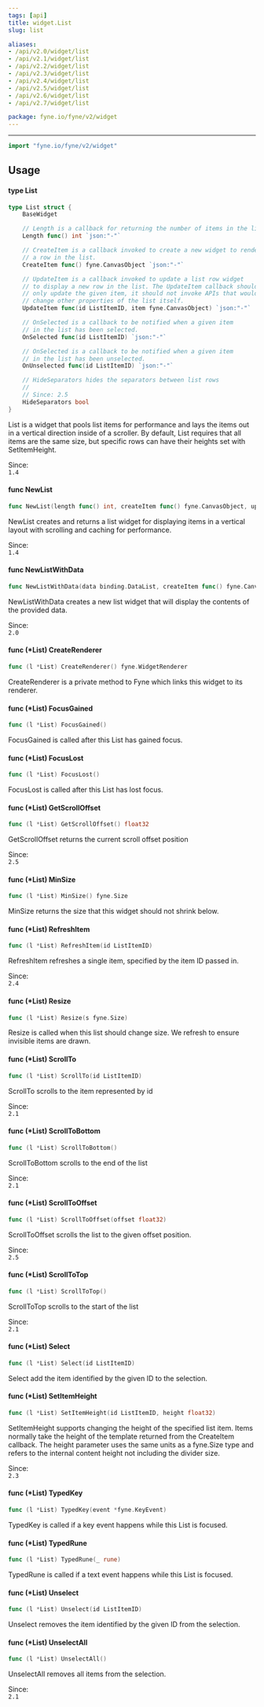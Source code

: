 ```yaml
---
tags: [api]
title: widget.List
slug: list

aliases:
- /api/v2.0/widget/list
- /api/v2.1/widget/list
- /api/v2.2/widget/list
- /api/v2.3/widget/list
- /api/v2.4/widget/list
- /api/v2.5/widget/list
- /api/v2.6/widget/list
- /api/v2.7/widget/list

package: fyne.io/fyne/v2/widget
---
```



---
```go
import "fyne.io/fyne/v2/widget"
```

## Usage

#### type List

```go
type List struct {
	BaseWidget

	// Length is a callback for returning the number of items in the list.
	Length func() int `json:"-"`

	// CreateItem is a callback invoked to create a new widget to render
	// a row in the list.
	CreateItem func() fyne.CanvasObject `json:"-"`

	// UpdateItem is a callback invoked to update a list row widget
	// to display a new row in the list. The UpdateItem callback should
	// only update the given item, it should not invoke APIs that would
	// change other properties of the list itself.
	UpdateItem func(id ListItemID, item fyne.CanvasObject) `json:"-"`

	// OnSelected is a callback to be notified when a given item
	// in the list has been selected.
	OnSelected func(id ListItemID) `json:"-"`

	// OnSelected is a callback to be notified when a given item
	// in the list has been unselected.
	OnUnselected func(id ListItemID) `json:"-"`

	// HideSeparators hides the separators between list rows
	//
	// Since: 2.5
	HideSeparators bool
}
```

List is a widget that pools list items for performance and lays the items out in a vertical direction inside of a scroller. By default, List requires that all items are the same size, but specific rows can have their heights set with SetItemHeight.


<div class="since">Since: <code>
1.4</code></div>

#### func  NewList

```go
func NewList(length func() int, createItem func() fyne.CanvasObject, updateItem func(ListItemID, fyne.CanvasObject)) *List
```
NewList creates and returns a list widget for displaying items in a vertical layout with scrolling and caching for performance.


<div class="since">Since: <code>
1.4</code></div>

#### func  NewListWithData

```go
func NewListWithData(data binding.DataList, createItem func() fyne.CanvasObject, updateItem func(binding.DataItem, fyne.CanvasObject)) *List
```
NewListWithData creates a new list widget that will display the contents of the provided data.


<div class="since">Since: <code>
2.0</code></div>

#### func (*List) CreateRenderer

```go
func (l *List) CreateRenderer() fyne.WidgetRenderer
```
CreateRenderer is a private method to Fyne which links this widget to its renderer.

#### func (*List) FocusGained

```go
func (l *List) FocusGained()
```
FocusGained is called after this List has gained focus.

#### func (*List) FocusLost

```go
func (l *List) FocusLost()
```
FocusLost is called after this List has lost focus.

#### func (*List) GetScrollOffset

```go
func (l *List) GetScrollOffset() float32
```
GetScrollOffset returns the current scroll offset position


<div class="since">Since: <code>
2.5</code></div>

#### func (*List) MinSize

```go
func (l *List) MinSize() fyne.Size
```
MinSize returns the size that this widget should not shrink below.

#### func (*List) RefreshItem

```go
func (l *List) RefreshItem(id ListItemID)
```
RefreshItem refreshes a single item, specified by the item ID passed in.


<div class="since">Since: <code>
2.4</code></div>

#### func (*List) Resize

```go
func (l *List) Resize(s fyne.Size)
```
Resize is called when this list should change size. We refresh to ensure invisible items are drawn.

#### func (*List) ScrollTo

```go
func (l *List) ScrollTo(id ListItemID)
```
ScrollTo scrolls to the item represented by id


<div class="since">Since: <code>
2.1</code></div>

#### func (*List) ScrollToBottom

```go
func (l *List) ScrollToBottom()
```
ScrollToBottom scrolls to the end of the list


<div class="since">Since: <code>
2.1</code></div>

#### func (*List) ScrollToOffset

```go
func (l *List) ScrollToOffset(offset float32)
```
ScrollToOffset scrolls the list to the given offset position.


<div class="since">Since: <code>
2.5</code></div>

#### func (*List) ScrollToTop

```go
func (l *List) ScrollToTop()
```
ScrollToTop scrolls to the start of the list


<div class="since">Since: <code>
2.1</code></div>

#### func (*List) Select

```go
func (l *List) Select(id ListItemID)
```
Select add the item identified by the given ID to the selection.

#### func (*List) SetItemHeight

```go
func (l *List) SetItemHeight(id ListItemID, height float32)
```
SetItemHeight supports changing the height of the specified list item. Items normally take the height of the template returned from the CreateItem callback. The height parameter uses the same units as a fyne.Size type and refers to the internal content height not including the divider size.


<div class="since">Since: <code>
2.3</code></div>

#### func (*List) TypedKey

```go
func (l *List) TypedKey(event *fyne.KeyEvent)
```
TypedKey is called if a key event happens while this List is focused.

#### func (*List) TypedRune

```go
func (l *List) TypedRune(_ rune)
```
TypedRune is called if a text event happens while this List is focused.

#### func (*List) Unselect

```go
func (l *List) Unselect(id ListItemID)
```
Unselect removes the item identified by the given ID from the selection.

#### func (*List) UnselectAll

```go
func (l *List) UnselectAll()
```
UnselectAll removes all items from the selection.


<div class="since">Since: <code>
2.1</code></div>
